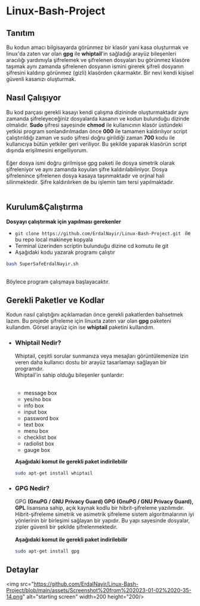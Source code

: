 # Linux-Bash-Project

## Tanıtım
Bu kodun amacı bilgisayarda görünmez bir klasör yani kasa oluşturmak ve linux'da zaten var olan <b>gpg</b> ile <b>whiptail</b>'in sağladığı arayüz bileşenleri aracılığı yardımıyla şifrelemek ve şifrelenen dosyaları bu görünmez klasöre taşımak aynı zamanda şifrelenen dosyanın ismini girerek şifreli dosyanın şifresini kaldırıp görünmez (gizli) klasörden çıkarmaktır. Bir nevi kendi kişisel güvenli kasanızı oluşturmak.

## Nasıl Çalışıyor
Bu kod parçası gerekli kasayı kendi çalışma dizininde oluşturmaktadır aynı zamanda şifreleyeceğiniz dosyalarda kasanın ve kodun bulunduğu dizinde olmalıdır. <b>Sudo</b> şifresi sayesinde <b>chmod</b> ile kullanıcının klasör üstündeki yetkisi program sonlandırılmadan önce <b>000</b> ile tamamen kaldırılıyor script çalıştırıldığı zaman ve sudo şifresi doğru girildiği zaman <b>700</b> kodu ile kullanıcıya bütün yetkiler geri veriliyor. Bu şekilde yaparak klasörün script dışında erişilmesini engelliyorum. 
<br />
<br />
Eğer dosya ismi doğru girilmişse gpg paketi ile dosya simetrik olarak şifreleniyor ve aynı zamanda koyulan şifre kaldırılabiliniyor. Dosya şifrelenince şifrelenen dosya kasaya taşınmaktadır ve orjinal hali silinmektedir. Şifre kaldırılırken de bu işlemin tam tersi yapılmaktadır. 
<br />
<br />

## Kurulum&Çalıştırma
<b>Dosyayı çalıştırmak için yapılması gerekenler</b>
* ```git clone https://github.com/ErdalNayir/Linux-Bash-Project.git ``` ile bu repo local makineye kopyala
* Terminal üzerinden scriptin bulunduğu dizine cd komutu ile git 
* Aşağıdaki kodu yazarak programı çalıştır
```bash
bash SuperSafeErdalNayir.sh
````
<br />
Böylece program çalışmaya başlayacaktır.

## Gerekli Paketler ve Kodlar

Kodun nasıl çalıştığını açıklamadan önce gerekli pakatlerden bahsetmek lazım. Bu projede şifreleme için linuxta zaten var olan <b>gpg</b> paketeni kullandım. Görsel arayüz için ise <b>whiptail</b> paketini kullandım. 

* ### Whiptail Nedir?
  Whiptail, çeşitli sorular sunmanıza veya mesajları görüntülemenize izin veren daha kullanıcı dostu bir arayüz tasarlamayı sağlayan bir programdır.<br />
  Whiptail'in sahip olduğu bileşenler şunlardır:
  <br />
  <br />
  * message box
  * yes/no box
  * info box
  * input box
  * password box
  * text box
  * menu box
  * checklist box
  * radiolist box
  * gauge box

  <b> Aşağıdaki komut ile gerekli paket indirilebilir</b>
  ```bash
  sudo apt-get install whiptail
  ```

* ### GPG Nedir?
  GPG <b>(GnuPG / GNU Privacy Guard) GPG (GnuPG / GNU Privacy Guard), GPL</b> lisansına sahip, açık kaynak kodlu bir hibrit-şifreleme yazılımıdır. Hibrit-şifreleme simetrik ve asimetrik şifreleme sistem algoritmalarının iyi yönlerinin bir birleşimi sağlayan bir yapıdır. Bu yapı sayesinde dosyalar, zipler güvenli bir şekilde şifrelenmektedir.<br /><br />
  <b> Aşağıdaki komut ile gerekli paket indirilebilir</b>
  ```bash
  sudo apt-get install gpg
  ```
  
## Detaylar
 <img src="https://github.com/ErdalNayir/Linux-Bash-Project/blob/main/assets/Screenshot%20from%202023-01-02%2020-35-14.png" alt="starting screen" width=200 height="200/>


  
